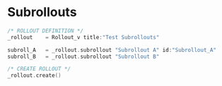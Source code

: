 # Subrollouts  
``` objectivec
/* ROLLOUT DEFINITION */_rollout	= Rollout_v title:"Test Subrollouts" subroll_A	= _rollout.subrollout "Subrollout A" id:"Subrollout_A"subroll_B	= _rollout.subrollout "Subrollout B"/* CREATE ROLLOUT */_rollout.create() 
```    